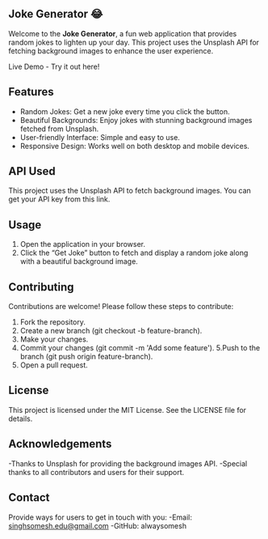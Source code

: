 ## Joke Generator 😂
Welcome to the **Joke Generator**, a fun web application that provides random jokes to lighten up your day. This project uses the Unsplash API for fetching background images to enhance the user experience.

Live Demo - Try it out here!

## Features
- Random Jokes: Get a new joke every time you click the button.
- Beautiful Backgrounds: Enjoy jokes with stunning background images fetched from Unsplash.
- User-friendly Interface: Simple and easy to use.
- Responsive Design: Works well on both desktop and mobile devices.

## API Used
This project uses the Unsplash API to fetch background images. You can get your API key from this link.

## Usage
1. Open the application in your browser.
2. Click the “Get Joke” button to fetch and display a random joke along with a beautiful background image.

## Contributing
Contributions are welcome! Please follow these steps to contribute:

1. Fork the repository.
2. Create a new branch (git checkout -b feature-branch).
3. Make your changes.
4. Commit your changes (git commit -m 'Add some feature').
5.Push to the branch (git push origin feature-branch).
6. Open a pull request.

## License
This project is licensed under the MIT License. See the LICENSE file for details.

## Acknowledgements
-Thanks to Unsplash for providing the background images API.
-Special thanks to all contributors and users for their support.

## Contact
Provide ways for users to get in touch with you:
-Email: singhsomesh.edu@gmail.com
-GitHub: alwaysomesh
